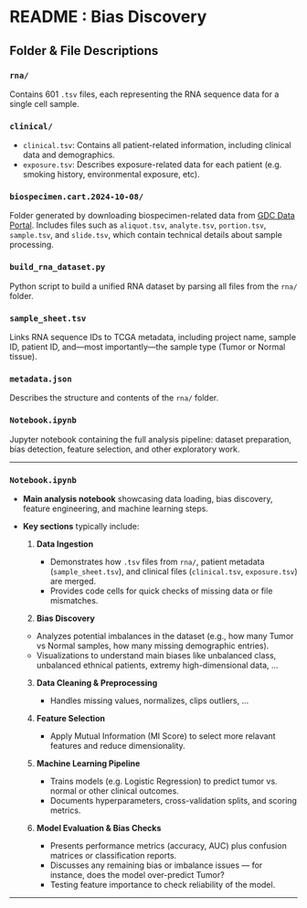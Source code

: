 # README : Bias Discovery 

## Folder & File Descriptions

### `rna/`
Contains 601 `.tsv` files, each representing the RNA sequence data for a single cell sample.

### `clinical/`
- `clinical.tsv`: Contains all patient-related information, including clinical data and demographics.
- `exposure.tsv`: Describes exposure-related data for each patient (e.g. smoking history, environmental exposure, etc).

### `biospecimen.cart.2024-10-08/`
Folder generated by downloading biospecimen-related data from [GDC Data Portal](https://portal.gdc.cancer.gov/). Includes files such as `aliquot.tsv`, `analyte.tsv`, `portion.tsv`, `sample.tsv`, and `slide.tsv`, which contain technical details about sample processing.

### `build_rna_dataset.py`
Python script to build a unified RNA dataset by parsing all files from the `rna/` folder.

### `sample_sheet.tsv`
Links RNA sequence IDs to TCGA metadata, including project name, sample ID, patient ID, and—most importantly—the sample type (Tumor or Normal tissue).

### `metadata.json`
Describes the structure and contents of the `rna/` folder.

### `Notebook.ipynb`
Jupyter notebook containing the full analysis pipeline: dataset preparation, bias detection, feature selection, and other exploratory work.


---

### `Notebook.ipynb`
- **Main analysis notebook** showcasing data loading, bias discovery, feature engineering, and machine learning steps.  
- **Key sections** typically include:

  1. **Data Ingestion**
     - Demonstrates how `.tsv` files from `rna/`, patient metadata (`sample_sheet.tsv`), and clinical files (`clinical.tsv`, `exposure.tsv`) are merged.
     - Provides code cells for quick checks of missing data or file mismatches.

  2.  **Bias Discovery**
     - Analyzes potential imbalances in the dataset (e.g., how many Tumor vs Normal samples, how many missing demographic entries).
     - Visualizations to understand main biases like unbalanced class, unbalanced ethnical patients, extremy high-dimensional data, ...

  3. **Data Cleaning & Preprocessing**
     - Handles missing values, normalizes, clips outliers, ...

  4. **Feature Selection**
     - Apply Mutual Information (MI Score) to select more relavant features and reduce dimensionality.

  5. **Machine Learning Pipeline**
     - Trains models (e.g. Logistic Regression) to predict tumor vs. normal or other clinical outcomes.
     - Documents hyperparameters, cross-validation splits, and scoring metrics.

  6. **Model Evaluation & Bias Checks**
     - Presents performance metrics (accuracy, AUC) plus confusion matrices or classification reports.
     - Discusses any remaining bias or imbalance issues — for instance, does the model over-predict Tumor?
     - Testing feature importance to check reliability of the model.
---
